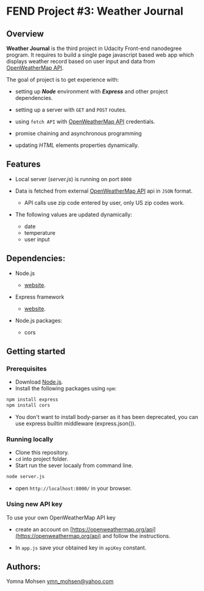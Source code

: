 # FEND Project #3: Weather Journal

## Overview
**Weather Journal** is the third project in Udacity Front-end nanodegree program. It requires to build a single page javascript based web app which displays weather record based on user input and data from [OpenWeatherMap API](https://openweathermap.org/api).

The goal of project is to get experience with:
* setting up ***Node*** environment with ***Express*** and other project dependencies.

* setting up a server with ```GET``` and ```POST``` routes.

* using ```fetch API``` with [OpenWeatherMap API](https://openweathermap.org/api) credentials.

* promise chaining and asynchronous programming

* updating *HTML* elements properties dynamically.

## Features

* Local server (*server.js*) is running on port ```8000```

* Data is fetched from external  [OpenWeatherMap API](https://openweathermap.org/api) api in ```JSON``` format.
    
    * API calls use zip code entered by user, only US zip codes work.

* The following values are updated dynamically:
    * date
    * temperature
    * user input 

## Dependencies:

* Node.js
    * [website](https://nodejs.org/en).

* Express framework
    * [website](https://expressjs.com/).

* Node.js packages:
  * cors
## Getting started
### Prerequisites

* Download [Node.js](https://nodejs.org/en/download/).
* Install the following packages using ```npm```:
```sh
npm install express
npm install cors
```
* You don't want to install body-parser as it has been deprecated, you can use express builtin middleware (express.json()).

### Running locally
* Clone this repository.
* ```cd``` into project folder.
* Start run the sever locaaly from command line.
```sh
node server.js
```
* open ```http://localhost:8000/``` in your browser.

### Using new API key
To use your own OpenWeatherMap API key
* create an account on [https://openweathermap.org/api](https://openweathermap.org/api) and follow the instructions.

* In ```app.js``` save your obtained key in ```apiKey``` constant.


## Authors:
Yomna Mohsen
ymn_mohsen@yahoo.com